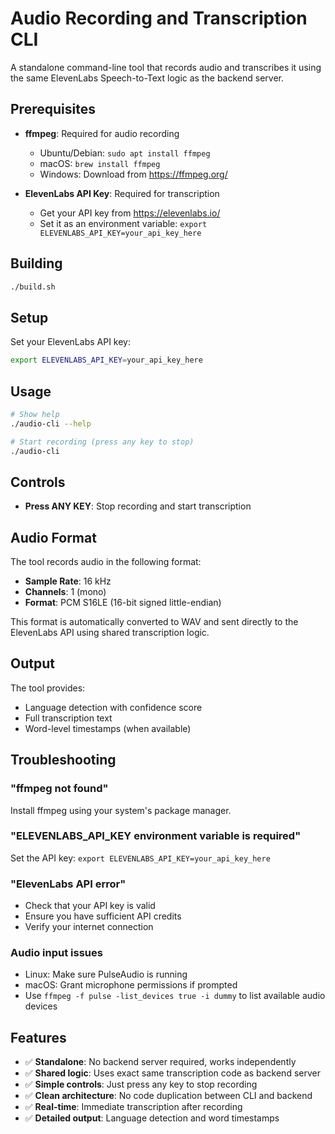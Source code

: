 # Audio Recording and Transcription CLI

A standalone command-line tool that records audio and transcribes it using the same ElevenLabs Speech-to-Text logic as the backend server.

## Prerequisites

- **ffmpeg**: Required for audio recording
  - Ubuntu/Debian: `sudo apt install ffmpeg`
  - macOS: `brew install ffmpeg`
  - Windows: Download from https://ffmpeg.org/

- **ElevenLabs API Key**: Required for transcription
  - Get your API key from https://elevenlabs.io/
  - Set it as an environment variable: `export ELEVENLABS_API_KEY=your_api_key_here`

## Building

```bash
./build.sh
```

## Setup

Set your ElevenLabs API key:

```bash
export ELEVENLABS_API_KEY=your_api_key_here
```

## Usage

```bash
# Show help
./audio-cli --help

# Start recording (press any key to stop)
./audio-cli
```

## Controls

- **Press ANY KEY**: Stop recording and start transcription

## Audio Format

The tool records audio in the following format:
- **Sample Rate**: 16 kHz
- **Channels**: 1 (mono)
- **Format**: PCM S16LE (16-bit signed little-endian)

This format is automatically converted to WAV and sent directly to the ElevenLabs API using shared transcription logic.

## Output

The tool provides:
- Language detection with confidence score
- Full transcription text
- Word-level timestamps (when available)

## Troubleshooting

### "ffmpeg not found"
Install ffmpeg using your system's package manager.

### "ELEVENLABS_API_KEY environment variable is required"
Set the API key: `export ELEVENLABS_API_KEY=your_api_key_here`

### "ElevenLabs API error"
- Check that your API key is valid
- Ensure you have sufficient API credits
- Verify your internet connection

### Audio input issues
- Linux: Make sure PulseAudio is running
- macOS: Grant microphone permissions if prompted
- Use `ffmpeg -f pulse -list_devices true -i dummy` to list available audio devices

## Features

- ✅ **Standalone**: No backend server required, works independently  
- ✅ **Shared logic**: Uses exact same transcription code as backend server
- ✅ **Simple controls**: Just press any key to stop recording
- ✅ **Clean architecture**: No code duplication between CLI and backend
- ✅ **Real-time**: Immediate transcription after recording
- ✅ **Detailed output**: Language detection and word timestamps
